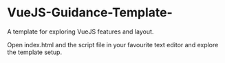 # VueJS-Guidance-Template-
A template for exploring VueJS features and layout.

Open index.html and the script file in your favourite text editor and explore the template setup.
